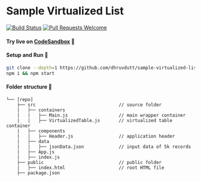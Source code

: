 # Sample Virtualized List

[![Build Status](https://travis-ci.org/dhruvdutt/sample-virtualized-list.svg)](https://travis-ci.org/dhruvdutt/sample-virtualized-list)
[![Pull Requests Welcome](https://img.shields.io/badge/PRs-welcome-brightgreen.svg?style=flat)](http://makeapullrequest.com)

#### Try live on [CodeSandbox](https://codesandbox.io/s/z8v7z6wvl) :rocket:

#### Setup and Run :runner:

```bash
git clone --depth=1 https://github.com/dhruvdutt/sample-virtualized-list && cd sample-virtualized-list
npm i && npm start
```

#### Folder structure :evergreen_tree:

```
└── [repo]
    ├── src                               // source folder
    |   ├── containers
    |   |   ├── Main.js                   // main wrapper container
    |   |   ├── VirtualizedTable.js       // virtualized table container
    |   ├── components
    |   |   ├── Header.js                 // application header
    |   ├── data
    |   |   ├── jsonData.json             // input data of 5k records
    |   ├── App.js
    |   ├── index.js
    ├── public                            // public folder
    |   ├── index.html                    // root HTML file
    ├── package.json
```
